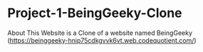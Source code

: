 # Project-1-BeingGeeky-Clone
About This Website is a Clone of a website named BeingGeeky (https://beinggeeky-hnip75cdkgvvk6vt.web.codequotient.com/)
